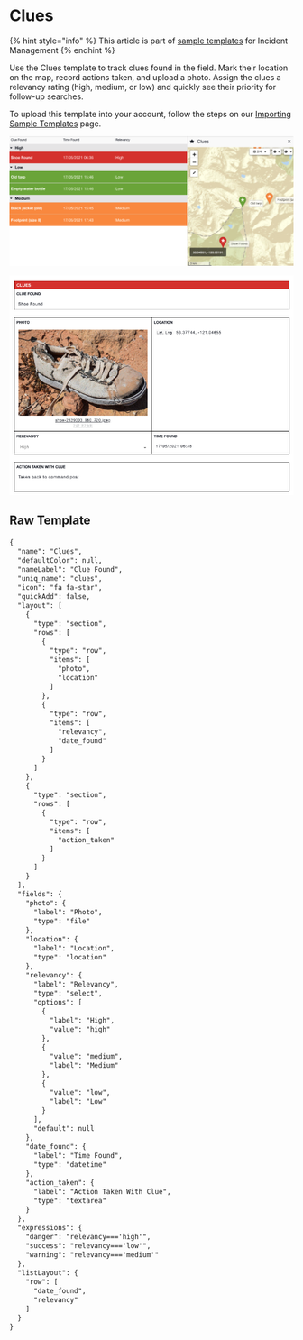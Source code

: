 # Clues

{% hint style="info" %}
This article is part of [sample templates](../) for Incident Management
{% endhint %}

Use the Clues template to track clues found in the field. Mark their location on the map, record actions taken, and upload a photo. Assign the clues a relevancy rating \(high, medium, or low\) and quickly see their priority for follow-up searches.   
  
To upload this template into your account, follow the steps on our [Importing Sample Templates](../importing-sample-templates.md) page.

![](../../../.gitbook/assets/e5f0d097-19ce-48ae-b996-294515606ec2%20%281%29.png)

![](../../../.gitbook/assets/af1b5d5c-6267-4a5e-8510-a8db9c8b7c42%20%281%29.png)

## Raw Template

```text
{
  "name": "Clues",
  "defaultColor": null,
  "nameLabel": "Clue Found",
  "uniq_name": "clues",
  "icon": "fa fa-star",
  "quickAdd": false,
  "layout": [
    {
      "type": "section",
      "rows": [
        {
          "type": "row",
          "items": [
            "photo",
            "location"
          ]
        },
        {
          "type": "row",
          "items": [
            "relevancy",
            "date_found"
          ]
        }
      ]
    },
    {
      "type": "section",
      "rows": [
        {
          "type": "row",
          "items": [
            "action_taken"
          ]
        }
      ]
    }
  ],
  "fields": {
    "photo": {
      "label": "Photo",
      "type": "file"
    },
    "location": {
      "label": "Location",
      "type": "location"
    },
    "relevancy": {
      "label": "Relevancy",
      "type": "select",
      "options": [
        {
          "label": "High",
          "value": "high"
        },
        {
          "value": "medium",
          "label": "Medium"
        },
        {
          "value": "low",
          "label": "Low"
        }
      ],
      "default": null
    },
    "date_found": {
      "label": "Time Found",
      "type": "datetime"
    },
    "action_taken": {
      "label": "Action Taken With Clue",
      "type": "textarea"
    }
  },
  "expressions": {
    "danger": "relevancy==='high'",
    "success": "relevancy==='low'",
    "warning": "relevancy==='medium'"
  },
  "listLayout": {
    "row": [
      "date_found",
      "relevancy"
    ]
  }
}
```


